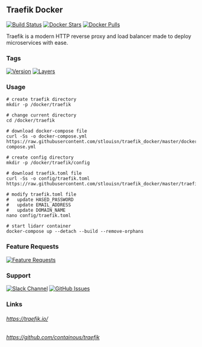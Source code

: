 [travis_logo]: https://travis-ci.org/stlouisn/traefik_docker.svg?branch=master
[travis_url]: https://travis-ci.org/stlouisn/traefik_docker
[docker_stars_logo]: https://img.shields.io/docker/stars/stlouisn/traefik.svg
[docker_pulls_logo]: https://img.shields.io/docker/pulls/stlouisn/traefik.svg
[docker_hub_url]: https://hub.docker.com/r/stlouisn/traefik
[microbadger_url]: https://microbadger.com/images/stlouisn/traefik
[feathub_data]: http://feathub.com/stlouisn/traefik_docker?format=svg
[feathub_url]: http://feathub.com/stlouisn/traefik_docker
[issues_url]: https://github.com/stlouisn/traefik_docker/issues
[slack_url]: https://stlouisn.slack.com/messages/CAFJUAVEZ

## Traefik Docker

[![Build Status][travis_logo]][travis_url]
[![Docker Stars][docker_stars_logo]][docker_hub_url]
[![Docker Pulls][docker_pulls_logo]][docker_hub_url]

Traefik is a modern HTTP reverse proxy and load balancer made to deploy microservices with ease.

### Tags

[![Version](https://images.microbadger.com/badges/version/stlouisn/traefik:latest.svg)][microbadger_url]
[![Layers](https://images.microbadger.com/badges/image/stlouisn/traefik:latest.svg)][microbadger_url]

### Usage

```
# create traefik directory
mkdir -p /docker/traefik

# change current directory
cd /docker/traefik

# download docker-compose file
curl -Ss -o docker-compose.yml https://raw.githubusercontent.com/stlouisn/traefik_docker/master/docker-compose.yml

# create config directory
mkdir -p /docker/traefik/config

# download traefik.toml file
curl -Ss -o config/traefik.toml https://raw.githubusercontent.com/stlouisn/traefik_docker/master/traefik.toml

# modify traefik.toml file
#   update HASED_PASSWORD
#   update EMAIL_ADDRESS
#   update DOMAIN_NAME
nano config/traefik.toml

# start lidarr container
docker-compose up --detach --build --remove-orphans
```

### Feature Requests

[![Feature Requests][feathub_data]][feathub_url]

### Support

[![Slack Channel](https://img.shields.io/badge/-message-no.svg?colorA=a7a7a7&colorB=3eb991&logo=slack&logoWidth=14)][slack_url]
[![GitHub Issues](https://img.shields.io/badge/-issues-no.svg?colorA=a7a7a7&colorB=e01563&logo=github&logoWidth=14)][issues_url]

### Links

###### *https://traefik.io/*
###### *https://github.com/containous/traefik*
